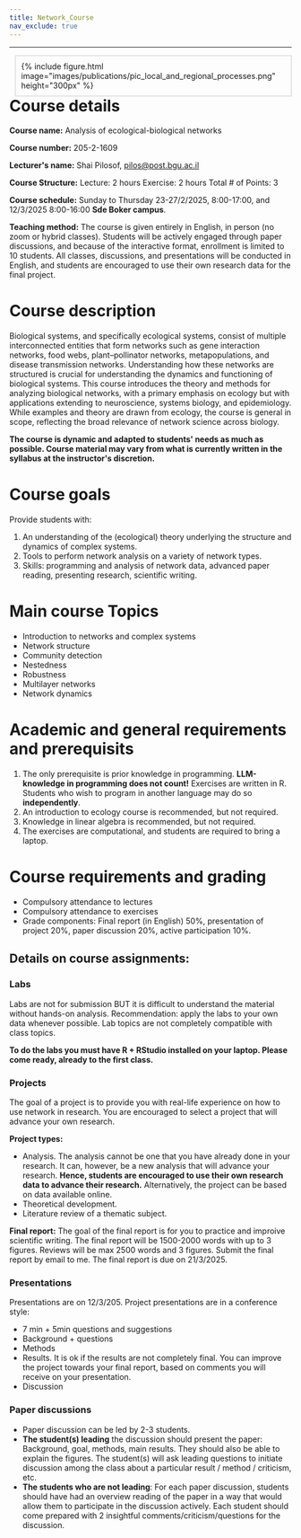 ```yaml
---
title: Network_Course
nav_exclude: true
---
```

<!-- 
nav:
  order: 4
  tooltip: Analysis of ecological-biological networks
  -->

***

<!-- {% include figure.html image="images/publications/pic_local_and_regional_processes.png" width="200px" %} -->

<div style="float: right; margin-left: 10px; padding: 10px; border: 1px solid #ccc;">
  {% include figure.html
  image="images/publications/pic_local_and_regional_processes.png"
  height="300px" %}
</div>

# Course details
**Course name:** Analysis of ecological-biological networks
 
**Course number:** 205-2-1609
 
**Lecturer's name:** Shai Pilosof, pilos@post.bgu.ac.il
 
**Course Structure:** Lecture: 2 hours   Exercise:  2 hours  Total # of Points: 3

**Course schedule:** Sunday to Thursday 23-27/2/2025, 8:00-17:00, and 12/3/2025 8:00-16:00 **Sde Boker campus**.

**Teaching method:** The course is given entirely in English, in person (no zoom or hybrid classes). Students will be actively engaged through paper discussions, and because of the interactive format, enrollment is limited to 10 students. All classes, discussions, and presentations will be conducted in English, and students are encouraged to use their own research data for the final project.


<!-- {%
  include figure.html
  image="images/publications/pic_local_and_regional_processes.png"
  height="300px"
%} -->

# Course description

Biological systems, and specifically ecological systems, consist of multiple interconnected entities that form networks such as gene interaction networks, food webs, plant–pollinator networks, metapopulations, and disease transmission networks. Understanding how these networks are structured is crucial for understanding the dynamics and functioning of biological systems. This course introduces the theory and methods for analyzing biological networks, with a primary emphasis on ecology but with applications extending to neuroscience, systems biology, and epidemiology. While examples and theory are drawn from ecology, the course is general in scope, reflecting the broad relevance of network science across biology.

**The course is dynamic and adapted to students' needs as much as possible. Course material may vary from what is currently written in the syllabus at the instructor's discretion.**

# Course goals
Provide students with:
1. An understanding of the (ecological) theory underlying the structure and dynamics of complex systems.
2. Tools to perform network analysis on a variety of network types.
3. Skills: programming and analysis of network data, advanced paper reading, presenting research, scientific writing.

# Main course Topics
* Introduction to networks and complex systems
* Network structure
* Community detection
* Nestedness
* Robustness
* Multilayer networks
* Network dynamics
  
# Academic and general requirements and prerequisits
1. The only prerequisite is prior knowledge in programming. **LLM-knowledge in programming does not count!** Exercises are written in R. Students who wish to program in another language may do so **independently**.
2. An introduction to ecology course is recommended, but not required.
3. Knowledge in linear algebra is recommended, but not required.
4. The exercises are computational, and students are required to bring a laptop.

# Course requirements and grading
* Compulsory attendance to lectures
* Compulsory attendance to exercises
* Grade components: Final report (in English) 50%, presentation of project 20%, paper discussion 20%, active participation 10%.


## Details on course assignments:
### Labs
Labs are not for submission BUT it is difficult to understand the material without hands-on analysis. Recommendation: apply the labs to your own data whenever possible. Lab topics are not completely compatible with class topics.

**To do the labs you must have R + RStudio installed on your laptop. Please come ready, already to the first class.**

### Projects
The goal of a project is to provide you with real-life experience on how to use network in research. You are encouraged to select a project that will advance your own research.

**Project types:**

- Analysis. The analysis cannot be one that you have already done in your research. It can, however, be a new analysis that will advance your research. **Hence, students are encouraged to use their own research data to advance their research.** Alternatively, the project can be based on data available online.
- Theoretical development.
- Literature review of a thematic subject. 

**Final report:**
The goal of the final report is for you to practice and improive scientific writing. The final report will be 1500-2000 words with up to 3 figures. Reviews will be max 2500 words and 3 figures. Submit the final report by email to me. The final report is due on 21/3/2025.

### Presentations 
Presentations are on 12/3/205. Project presentations are in a conference style:

- 7 min + 5min questions and suggestions
- Background + questions
- Methods
- Results. It is ok if the results are not completely final. You can improve the project towards your final report, based on comments you will receive on your presentation.
- Discussion

### Paper discussions

- Paper discussion can be led by 2-3 students.
- **The student(s) leading** the discussion should present the paper: Background, goal, methods, main results. They should also be able to explain the figures. The student(s) will ask leading questions to initiate discussion among the class about a particular result / method / criticism, etc.
- **The students who are not leading**: For each paper discussion, students should have had an overview reading of the paper in a way that would allow them to participate in the discussion actively. Each student should come prepared with 2 insightful comments/criticism/questions for the discussion. 
